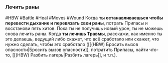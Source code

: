 ### **Лечить раны**

#HBW #Battle #Heal #Moves #Wound
Когда **ты останавливаешься чтобы перевести дыхание и перевязать свои раны**, потрать Припасы и восстанови пять хитов. Пока ты не получишь новый урон, ты не можешь снова лечить раны. 
Когда **ты лечишь Травмы**, расскажи, как именно ты это делаешь, ведущий либо скажет, что всё сработало или скажет, что нужно сделать, чтобы это сработало ([[(HBW) Бросить вызов опасности|Бросить вызов опасности]], потратить Припасы, найти что-то, [[(HBW) Разбить лагерь|Разбить лагерь]], и т.п.).